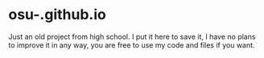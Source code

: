 # osu-.github.io
Just an old project from high school. I put it here to save it, I have no plans to improve it in any way, you are free to use my code and files if you want.
